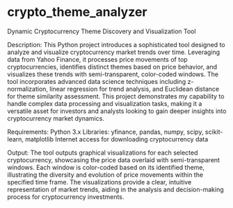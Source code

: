 # crypto_theme_analyzer
Dynamic Cryptocurrency Theme Discovery and Visualization Tool


Description:
This Python project introduces a sophisticated tool designed to analyze and visualize cryptocurrency market trends over time. Leveraging data from Yahoo Finance, it processes price movements of top cryptocurrencies, identifies distinct themes based on price behavior, and visualizes these trends with semi-transparent, color-coded windows. The tool incorporates advanced data science techniques including z-normalization, linear regression for trend analysis, and Euclidean distance for theme similarity assessment. This project demonstrates my capability to handle complex data processing and visualization tasks, making it a versatile asset for investors and analysts looking to gain deeper insights into cryptocurrency market dynamics.

Requirements:
Python 3.x
Libraries: yfinance, pandas, numpy, scipy, scikit-learn, matplotlib
Internet access for downloading cryptocurrency data

Output:
The tool outputs graphical visualizations for each selected cryptocurrency, showcasing the price data overlaid with semi-transparent windows. Each window is color-coded based on its identified theme, illustrating the diversity and evolution of price movements within the specified time frame. The visualizations provide a clear, intuitive representation of market trends, aiding in the analysis and decision-making process for cryptocurrency investments.

